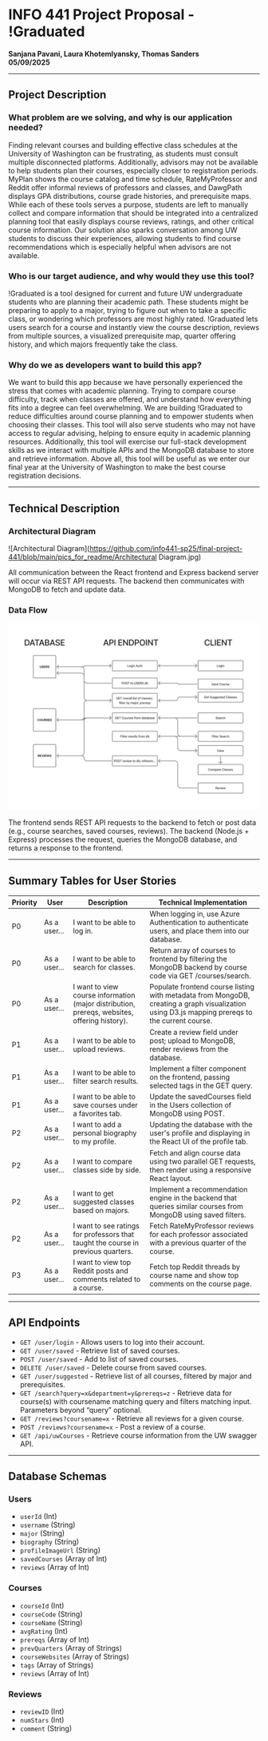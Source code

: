 # INFO 441 Project Proposal - !Graduated  
**Sanjana Pavani, Laura Khotemlyansky, Thomas Sanders**  
**05/09/2025**

---

## Project Description

### What problem are we solving, and why is our application needed?

Finding relevant courses and building effective class schedules at the University of Washington can be frustrating, as students must consult multiple disconnected platforms. Additionally, advisors may not be available to help students plan their courses, especially closer to registration periods. MyPlan shows the course catalog and time schedule, RateMyProfessor and Reddit offer informal reviews of professors and classes, and DawgPath displays GPA distributions, course grade histories, and prerequisite maps. While each of these tools serves a purpose, students are left to manually collect and compare information that should be integrated into a centralized planning tool that easily displays course reviews, ratings, and other critical course information. Our solution also sparks conversation among UW students to discuss their experiences, allowing students to find course recommendations which is especially helpful when advisors are not available.

### Who is our target audience, and why would they use this tool?

!Graduated is a tool designed for current and future UW undergraduate students who are planning their academic path. These students might be preparing to apply to a major, trying to figure out when to take a specific class, or wondering which professors are most highly rated. !Graduated lets users search for a course and instantly view the course description, reviews from multiple sources, a visualized prerequisite map, quarter offering history, and which majors frequently take the class.

### Why do we as developers want to build this app?

We want to build this app because we have personally experienced the stress that comes with academic planning. Trying to compare course difficulty, track when classes are offered, and understand how everything fits into a degree can feel overwhelming. We are building !Graduated to reduce difficulties around course planning and to empower students when choosing their classes. This tool will also serve students who may not have access to regular advising, helping to ensure equity in academic planning resources. Additionally, this tool will exercise our full-stack development skills as we interact with multiple APIs and the MongoDB database to store and retrieve information. Above all, this tool will be useful as we enter our final year at the University of Washington to make the best course registration decisions.

---

## Technical Description

### Architectural Diagram

![Architectural Diagram](https://github.com/info441-sp25/final-project-441/blob/main/pics_for_readme/Architectural Diagram.jpg)

All communication between the React frontend and Express backend server will occur via REST API requests. The backend then communicates with MongoDB to fetch and update data.

### Data Flow

![dataflow chart](https://github.com/info441-sp25/final-project-441/blob/main/pics_for_readme/dataflow_diagram.jpg?raw=true)

The frontend sends REST API requests to the backend to fetch or post data (e.g., course searches, saved courses, reviews). The backend (Node.js + Express) processes the request, queries the MongoDB database, and returns a response to the frontend.

---

## Summary Tables for User Stories

| Priority | User | Description | Technical Implementation |
|----------|------|-------------|---------------------------|
| P0 | As a user… | I want to be able to log in. | When logging in, use Azure Authentication to authenticate users, and place them into our database. |
| P0 | As a user… | I want to be able to search for classes. | Return array of courses to frontend by filtering the MongoDB backend by course code via GET /courses/search. |
| P0 | As a user… | I want to view course information (major distribution, prereqs, websites, offering history). | Populate frontend course listing with metadata from MongoDB, creating a graph visualization using D3.js mapping prereqs to the current course. |
| P1 | As a user… | I want to be able to upload reviews. | Create a review field under post; upload to MongoDB, render reviews from the database. |
| P1 | As a user… | I want to be able to filter search results. | Implement a filter component on the frontend, passing selected tags in the GET query. |
| P1 | As a user… | I want to be able to save courses under a favorites tab. | Update the savedCourses field in the Users collection of MongoDB using POST. |
| P2 | As a user… | I want to add a personal biography to my profile. | Updating the database with the user's profile and displaying in the React UI of the profile tab. |
| P2 | As a user… | I want to compare classes side by side. | Fetch and align course data using two parallel GET requests, then render using a responsive React layout. |
| P2 | As a user… | I want to get suggested classes based on majors. | Implement a recommendation engine in the backend that queries similar courses from MongoDB using saved filters. |
| P2 | As a user… | I want to see ratings for professors that taught the course in previous quarters. | Fetch RateMyProfessor reviews for each professor associated with a previous quarter of the course. |
| P3 | As a user… | I want to view top Reddit posts and comments related to a course. | Fetch top Reddit threads by course name and show top comments on the course page. |

---

## API Endpoints

- `GET /user/login` - Allows users to log into their account.  
- `GET /user/saved` - Retrieve list of saved courses.  
- `POST /user/saved` - Add to list of saved courses.  
- `DELETE /user/saved` - Delete course from saved courses.  
- `GET /user/suggested` - Retrieve list of all courses, filtered by major and prerequisites.  
- `GET /search?query=x&department=y&prereqs=z` - Retrieve data for course(s) with coursename matching query and filters matching input. Parameters beyond “query” optional.  
- `GET /reviews?coursename=x` - Retrieve all reviews for a given course.  
- `POST /reviews?coursename=x` - Post a review of a course.  
- `GET /api/uwCourses` - Retrieve course information from the UW swagger API.  

---

## Database Schemas

### Users

- `userId` (Int)  
- `username` (String)  
- `major` (String)  
- `biography` (String)  
- `profileImageUrl` (String)  
- `savedCourses` (Array of Int)  
- `reviews` (Array of Int)  

### Courses

- `courseId` (Int)  
- `courseCode` (String)  
- `courseName` (String)  
- `avgRating` (Int)  
- `prereqs` (Array of Int)  
- `prevQuarters` (Array of Strings)  
- `courseWebsites` (Array of Strings)  
- `tags` (Array of Strings)  
- `reviews` (Array of Int)  

### Reviews

- `reviewID` (Int)  
- `numStars` (Int)  
- `comment` (String)  

